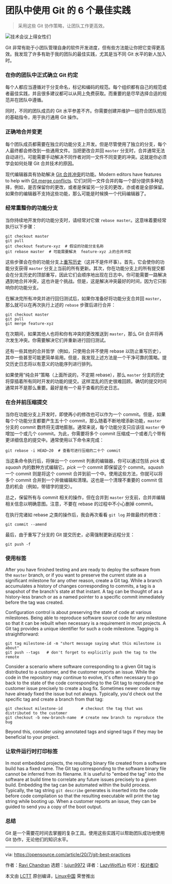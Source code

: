 [#]: collector: (lujun9972)
[#]: translator: (LazyWolfLin)
[#]: reviewer: ( )
[#]: publisher: ( )
[#]: url: ( )
[#]: subject: (6 best practices for teams using Git)
[#]: via: (https://opensource.com/article/20/7/git-best-practices)
[#]: author: (Ravi Chandran https://opensource.com/users/ravichandran)

团队中使用 Git 的 6 个最佳实践
======

> 采用这些 Git 协作策略，让团队工作更高效。

![技术会议上得女性们][1]

Git 非常有助于小团队管理自身的软件开发进度，但有些方法能让你把它变得更高效。我发现了许多有助于我的团队的最佳实践，尤其是当不同 Git 水平的新人加入时。

### 在你的团队中正式确立 Git 约定

每个人都应当遵循对于分支命名，标记和编码的规范。每个组织都有自己的规范或者最佳实践，并且很多建议都可以从网上免费获取。而重要的是尽早选择合适的规范并在团队中遵循。

同时，不同的团队成员的 Git 水平参差不齐。你需要创建并维护一组符合团队规范的基础指令，用于执行通用 Git 操作。

### 正确地合并变更

每个团队成员都需要在独立的功能分支上开发。但是尽管使用了独立的分支，每个人最终都会修改到一些通用文件。当把更改合并回 `master` 分支时，合并通常无法自动进行。可能需要手动解决不同作者对同一文件不同变更的冲突。这就是你必须学会如何处理 Git 合并技术的原因。

现代编辑器具有协助解决 [Git 合并冲突][2]的功能。Modern editors have features to help with [Git merge conflicts][2]. 它们对同一文件合并的每一个部分提供多种选择，例如，是否保留你的更改，或者是保留另一分支的更改，亦或者是全部保留。如果你的编辑器不支持这些功能，那么可能是时候换一个代码编辑器了。

### 经常重整你的功能分支

当你持续地开发你的功能分支时，请经常对它做 `rebase master`。这意味着要经常执行以下步骤：

```
git checkout master
git pull
git checkout feature-xyz  # 假设的功能分支名称
git rebase master  # 可能需要解决  feature-xyz 上的合并冲突
```

这些步骤会在你的功能分支上[重写历史][3]（这并不是件坏事）。首先，它会使你的功能分支获得 `master` 分支上当前的所有更新。其次，你在功能分支上的所有提交都会在分支历史的顶部重写，因此它们会顺序地出现在日志中。你可能需要一路解决遇到地合并冲突，这也许是个挑战。但是，这是解决冲突最好的时间，因为它只影响你的功能分支。

在解决完所有冲突并进行回归测试后，如果你准备好将功能分支合并回 `master`，那么就可以在再次执行上述的 `rebase` 步骤后进行合并：

```
git checkout master
git pull
git merge feature-xyz
```

在次期间，如果其他人也将和你有冲突的更改推送到 `master`，那么 Git 合并将再次发生冲突。你需要解决它们并重新进行回归测试。

还有一些其他的合并哲学（例如，只使用合并不使用 rebase 以防止重写历史），其中一些甚至可能更简单易用。但是，我发现上述方法是一个干净可靠的策略。提交历史日志将以有意义的功能序列进行排列。

如果使用“纯合并”策略（上面所说的，不定期 rebase），那么 `master` 分支的历史将穿插着所有同时开发的功能的提交。这样混乱的历史很难回顾。确切的提交时间通常并不是那么重要。最好是有一个易于查看的历史日志。

### 在合并前压缩提交

当你在功能分支上开发时，即使再小的修改也可以作为一个 commit。但是，如果每个个功能分支都要产生五十个 commit，那么随着不断地增添新功能，`master` 分支的 commit 数终将无谓地膨胀。通常来说，每个功能分支只应该往 `master` 中增加一个或几个 commit。为此，你需要将多个 commit 压缩成一个或者几个带有更详细信息的提交中。通常使用以下命令来完成：

```
git rebase -i HEAD~20  # 查看可进行压缩的二十个 commit
```

当这条命令执行后，将弹出一个 commit 列表的编辑器，你可以通过包括 _pick_ 或 _squash_ 内的数种方式编辑它。_pick_ 一个 commit 即保留这个 commit。_squash_ 一个 commit 则是将这个 commit 合并到前一个中。使用这些方法，你就可以将多个 commit 合并到一个并做编辑和清理。这也是一个清理不重要的 commit 信息的机会（例如，带错字的提交）。

总之，保留所有与 commit 相关的操作，但在合并到 `master` 分支前，合并并编辑相关信息以明确意图。注意，不要在 rebase 的过程中不小心删掉 commit。

在执行完诸如 rebase 之类的操作后，我会再次看看 `git log` 并做最终的修改：

```
git commit --amend
```

最后，由于重写了分支的 Git 提交历史，必需强制更新远程分支：

```
git push -f
```

### 使用标签

After you have finished testing and are ready to deploy the software from the `master` branch, or if you want to preserve the current state as a significant milestone for any other reason, create a Git tag. While a branch accumulates a history of changes corresponding to commits, a tag is a snapshot of the branch's state at that instant. A tag can be thought of as a history-less branch or as a named pointer to a specific commit immediately before the tag was created.

Configuration control is about preserving the state of code at various milestones. Being able to reproduce software source code for any milestone so that it can be rebuilt when necessary is a requirement in most projects. A Git tag provides a unique identifier for such a code milestone. Tagging is straightforward:

```
git tag milestone-id -m "short message saying what this milestone is about"
git push --tags   # don't forget to explicitly push the tag to the remote
```

Consider a scenario where software corresponding to a given Git tag is distributed to a customer, and the customer reports an issue. While the code in the repository may continue to evolve, it's often necessary to go back to the state of the code corresponding to the Git tag to reproduce the customer issue precisely to create a bug fix. Sometimes newer code may have already fixed the issue but not always. Typically, you'd check out the specific tag and create a branch from that tag:

```
git checkout milestone-id        # checkout the tag that was distributed to the customer
git checkout -b new-branch-name  # create new branch to reproduce the bug
```

Beyond this, consider using annotated tags and signed tags if they may be beneficial to your project.

### 让软件运行时打印标签

In most embedded projects, the resulting binary file created from a software build has a fixed name. The Git tag corresponding to the software binary file cannot be inferred from its filename. It is useful to "embed the tag" into the software at build time to correlate any future issues precisely to a given build. Embedding the tag can be automated within the build process. Typically, the tag string `git describe` generates is inserted into the code before code compilation so that the resulting executable will print the tag string while booting up. When a customer reports an issue, they can be guided to send you a copy of the boot output.

### 总结

Git 是一个需要花时间去掌握的复杂工具。使用这些实践可以帮助团队成功地使用 Git 协作，无论他们的知识水平。

--------------------------------------------------------------------------------

via: https://opensource.com/article/20/7/git-best-practices

作者：[Ravi Chandran][a]
选题：[lujun9972][b]
译者：[LazyWolfLin](https://github.com/LazyWolfLin)
校对：[校对者ID](https://github.com/校对者ID)

本文由 [LCTT](https://github.com/LCTT/TranslateProject) 原创编译，[Linux中国](https://linux.cn/) 荣誉推出

[a]: https://opensource.com/users/ravichandran
[b]: https://github.com/lujun9972
[1]: https://opensource.com/sites/default/files/styles/image-full-size/public/lead-images/christina-wocintechchat-com-rg1y72ekw6o-unsplash_1.jpg?itok=MoIv8HlK (Women in tech boardroom)
[2]: https://opensource.com/article/20/4/git-merge-conflict
[3]: https://opensource.com/article/20/4/git-rebase-i
